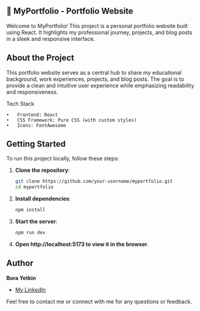 ## 📄 MyPortfolio - Portfolio Website

Welcome to MyPortfolio! This project is a personal portfolio website built using React. It highlights my professional journey, projects, and blog posts in a sleek and responsive interface.

## About the Project

This portfolio website serves as a central hub to share my educational background, work experiences, projects, and blog posts. The goal is to provide a clean and intuitive user experience while emphasizing readability and responsiveness.

Tech Stack

	•	Frontend: React
	•	CSS Framework: Pure CSS (with custom styles)
	•	Icons: FontAwesome

## Getting Started

To run this project locally, follow these steps:

1. **Clone the repository**:
	```bash
	git clone https://github.com/your-username/myportfolio.git
	cd myportfolio

2. **Install dependencies**:
	```bash
	npm install

4. **Start the server**:
	```bash
	npm run dev

5. **Open http://localhost:5173 to view it in the browser**.


## Author

**Bora Yetkin**

- [My LinkedIn](https://linkedin.com/in/bora-yetkin)

Feel free to contact me or connect with me for any questions or feedback.
